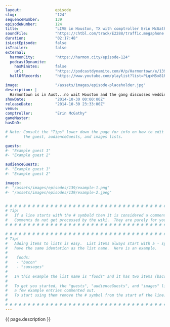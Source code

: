 ```yaml
---
layout:               episode
slug:                 "124"
sequenceNumber:       139
episodeNumber:        124
title:                "LIVE in Houston, TX with comptroller Erin McGathy!"
soundFile:            "https://chtbl.com/track/E2288/traffic.megaphone.fm/STA5167677903.mp3?updated=1561588429"
duration:             "02:17:48"
isLostEpisode:        false
isTrailer:            false
external:
  harmonCity:         "https://harmon.city/episode-124"
  podcastDynamite:
    hasMinutes:       false
    url:              "https://podcastdynamite.com/#/p/Harmontown/e/139/124"
  hallOfRecords:      "https://www.youtube.com/playlist?list=PLqxM5x81hNOaOupNXko_UDIl0MjHY7UVi"

image:                "/assets/images/episode-placeholder.jpg"
description: |-
  Harmontown is in Aust...no wait Houston and the gang discusses weddings, Erin hosts a game corner and producer Dustin shares stories about cum.
showDate:             "2014-10-30 00:00:00Z"
releaseDate:          "2014-10-30 23:33:00Z"
venue:                
comptroller:          "Erin McGathy"
gameMaster:           
hasDnD:               

# Note: Consult the "Tips" lower down the page for info on how to edit
#       the guest, audienceGuests, and images lists.

guests:
#- "Example guest 1"
#- "Example guest 2"

audienceGuests:
#- "Example guest 1"
#- "Example guest 2"

images:
#- "/assets/images/episodes/139/example-1.png"
#- "/assets/images/episodes/139/example-2.jpeg"


# # # # # # # # # # # # # # # # # # # # # # # # # # # # # # # # # # # # # # # # # # # # #
# Tip!
#   If a line starts with the # symbold then it is considered a comment.
#   Comments do not get processed by the wiki.  They are purely for your information.
# # # # # # # # # # # # # # # # # # # # # # # # # # # # # # # # # # # # # # # # # # # # #

# # # # # # # # # # # # # # # # # # # # # # # # # # # # # # # # # # # # # # # # # # # # #
# Tip!
#   Adding items to lists is easy.  List items always start with a - symbol and have
#   have the same identation as the list name.  Here is an example.
#
#    foods:
#    - "bacon"
#    - "sausages"
#
#   In this example the list name is "foods" and it has two items (bacon, and sausages).
#
#   To get you started, the "guests", "audienceGuests", and "images" lists below have
#   a few example entries commented out.
#   To start using them remove the # symbol from the start of the line.
#
# # # # # # # # # # # # # # # # # # # # # # # # # # # # # # # # # # # # # # # # # # # # #
---
```


<!-- The episode description will be rendered here -->
{{ page.description }}

<!-- Add your content BELOW here -->
<!-- vvvvvvvvvvvvvvvvvvvvvvvvvvv -->




<!-- ^^^^^^^^^^^^^^^^^^^^^^^^^^^ -->
<!-- Add your content ABOVE here -->

<!-- The episode gallery will be rendered here -->